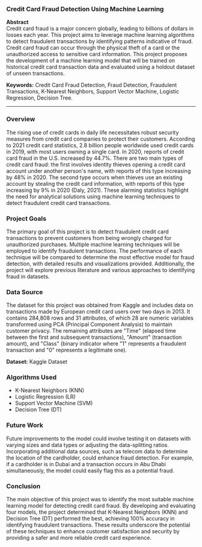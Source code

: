 ### **Credit Card Fraud Detection Using Machine Learning**

**Abstract**  
Credit card fraud is a major concern globally, leading to billions of dollars in losses each year. This project aims to leverage machine learning algorithms to detect fraudulent transactions by identifying patterns indicative of fraud. Credit card fraud can occur through the physical theft of a card or the unauthorized access to sensitive card information. This project proposes the development of a machine learning model that will be trained on historical credit card transaction data and evaluated using a holdout dataset of unseen transactions.

**Keywords:** Credit Card Fraud Detection, Fraud Detection, Fraudulent Transactions, K-Nearest Neighbors, Support Vector Machine, Logistic Regression, Decision Tree.

---

### **Overview**  
The rising use of credit cards in daily life necessitates robust security measures from credit card companies to protect their customers. According to 2021 credit card statistics, 2.8 billion people worldwide used credit cards in 2019, with most users owning a single card. In 2020, reports of credit card fraud in the U.S. increased by 44.7%. There are two main types of credit card fraud: the first involves identity thieves opening a credit card account under another person's name, with reports of this type increasing by 48% in 2020. The second type occurs when thieves use an existing account by stealing the credit card information, with reports of this type increasing by 9% in 2020 (Daly, 2021). These alarming statistics highlight the need for analytical solutions using machine learning techniques to detect fraudulent credit card transactions.

### **Project Goals**  
The primary goal of this project is to detect fraudulent credit card transactions to prevent customers from being wrongly charged for unauthorized purchases. Multiple machine learning techniques will be employed to identify fraudulent transactions. The performance of each technique will be compared to determine the most effective model for fraud detection, with detailed results and visualizations provided. Additionally, the project will explore previous literature and various approaches to identifying fraud in datasets.

### **Data Source**  
The dataset for this project was obtained from Kaggle and includes data on transactions made by European credit card users over two days in 2013. It contains 284,808 rows and 31 attributes, of which 28 are numeric variables transformed using PCA (Principal Component Analysis) to maintain customer privacy. The remaining attributes are "Time" (elapsed time between the first and subsequent transactions), "Amount" (transaction amount), and "Class" (binary indicator where "1" represents a fraudulent transaction and "0" represents a legitimate one).

**Dataset:** Kaggle Dataset

### **Algorithms Used**  
- K-Nearest Neighbors (KNN)
- Logistic Regression (LR)
- Support Vector Machine (SVM)
- Decision Tree (DT)

### **Future Work**  
Future improvements to the model could involve testing it on datasets with varying sizes and data types or adjusting the data-splitting ratios. Incorporating additional data sources, such as telecom data to determine the location of the cardholder, could enhance fraud detection. For example, if a cardholder is in Dubai and a transaction occurs in Abu Dhabi simultaneously, the model could easily flag this as a potential fraud.

### **Conclusion**  
The main objective of this project was to identify the most suitable machine learning model for detecting credit card fraud. By developing and evaluating four models, the project determined that K-Nearest Neighbors (KNN) and Decision Tree (DT) performed the best, achieving 100% accuracy in identifying fraudulent transactions. These results underscore the potential of these techniques to enhance customer satisfaction and security by providing a safer and more reliable credit card experience.
